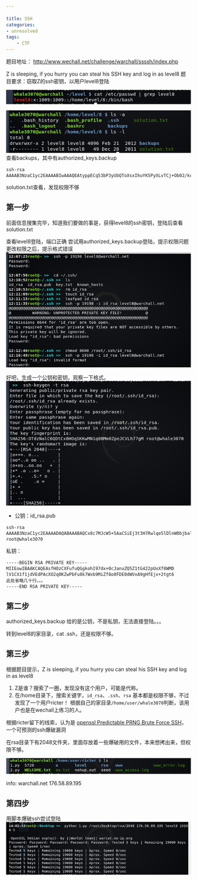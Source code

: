 ```yaml
---

title: SSH
categories:
- unresolved
tags:
    - CTF
---
```

题目地址：
http://www.wechall.net/challenge/warchall/ssssh/index.php

Z is sleeping, if you hurry you can steal his SSH key and log in as level8
题目要求：窃取Z的ssh密钥，以用户level8登陆

![可以看出，level8是一个普通用户](https://raw.githubusercontent.com/Whale3070/Whale3070.github.io/master/images/0920/3.PNG)

![查看level8家目录的文件](https://raw.githubusercontent.com/Whale3070/Whale3070.github.io/master/images/0920/%E6%8D%95%E8%8E%B7.PNG)
查看backups，其中有authorized_keys.backup
```
ssh-rsa AAAAB3NzaC1yc2EAAAABIwAAAQEAtyppECq53bP3yUbQToXsxIhuYK5PyXLvTCj+Ob02/kcM3ZUEXNpsX1177Gl92kq4+tbt9pRm3UY3C8/7pEmkSWcbiLgIx96aqIoFvHEOdmz+9YaimPmzqaHTDW+g8QV+khFGDp22SOaUpKaUTpmLKniavIEVP4ouXPLqwapg/xEU36xF18a6bG4/iYV/Nxmf0bv7K6nkgRsYC55lRPHMVJnI1Gy7eHHk/PiHYR5pkOIb9GSTtqcJTRs/EJgVhBMygHYTrVT8+HLW0PqYK3Dw/Z6az3+qOaaAYqJk7sxBAZC4/YKhLVL6LjagRpff6rpXFUwv1eHidy2iLBRNcY/2Hw== 
```
solution.txt查看，发现权限不够
## 第一步

前面信息搜集完毕，知道我们要做的事是，获得level8的ssh密钥，登陆后查看solution.txt

查看level8登陆，端口正确
尝试用authorized_keys.backup登陆，提示权限问题
更改权限之后，提示格式错误 
![1](https://raw.githubusercontent.com/Whale3070/Whale3070.github.io/master/images/0920/1.PNG)

好吧，生成一个公钥和密钥，观察一下格式。
![2](https://raw.githubusercontent.com/Whale3070/Whale3070.github.io/master/images/0920/2.PNG)
- 公钥：id_rsa.pub
```
ssh-rsa AAAAB3NzaC1yc2EAAAADAQABAAABAQCx8c7MJcW5+5AaCSiEj3t3H7Rwlqe5lDlnW0bjbalTFd/xYwOVXUJfV/WN1UR08Bxc7arQpnA9sW7yTtbFv0yJl/yjQUMTR1ZXED2Ad8SO/7a2C3qbQsRLhsEIwKBgl4TGolr7Av/K+eChVEQBzzkGueLMnkyHS6o+4R5NfFX5TyMWl4XEx/4VQTAjjmBQMG+cWp5rzhtcwcsXQb+01hjQa15MIZyaTGc/++JRMDQZShvy0HOg/lEuXacyuny59ipQ/+YnRAaxQ5VAZJqHIDII82Ip3UWPPV0hEzBJ+zatANXLm5GUZpLxC00+HKSA2XykyrD/GIvc2hsKGVtOPAKx root@whale3070

```
私钥：
```
-----BEGIN RSA PRIVATE KEY-----
MIIEowIBAAKCAQEAsfHOzCXFufuQGgkohI97dx+0cJanuZQ5Z1tG422pUxXf8WMD
lV1CX1f1jdVEdPAcXO2q0KZwPbFu8k7Wxb9MiZf8o0FDE0dWVxA9gHfEjv+2tgt6
此处省略几十行。。。
-----END RSA PRIVATE KEY-----

```
 ## 第二步
authorized_keys.backup 给的是公钥，不是私钥，无法直接登陆。。。

转到level8的家目录，cat .ssh，还是权限不够。

## 第三步
根据题目提示，Z is sleeping, if you hurry you can steal his SSH key and log in as level8

1. Z是谁？搜索了一圈，发现没有这个用户，可能是代称。
2. 在/home目录下，搜索关键字，`id_rsa`、`.ssh`、`rsa`
基本都是权限不够，不过发现了一个用户ricter！
根据自己的家目录`/home/user/whale3070`判断，该用户也是在wechall上练习的人。

根据ricter留下的线索，认为是 [openssl Predictable PRNG Brute Force SSH](https://www.exploit-db.com/exploits/5720/)，一个可预测的ssh爆破漏洞

 在rsa目录下有2048文件夹，里面存放着一些爆破用的文件，本来想拷出来，但权限不够。

![4](https://raw.githubusercontent.com/Whale3070/Whale3070.github.io/master/images/0920/4.PNG)

info:
warchall.net 176.58.89.195

## 第四步
用脚本爆破ssh尝试登陆
![5](https://raw.githubusercontent.com/Whale3070/Whale3070.github.io/master/images/0920/5.PNG)

